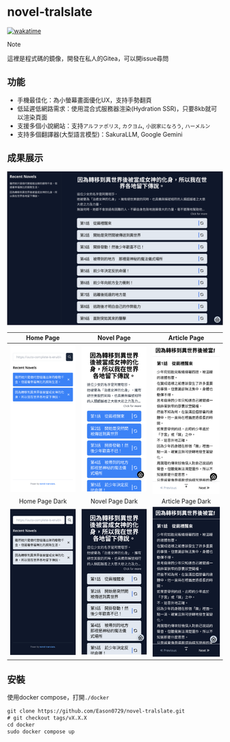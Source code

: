 # novel-tralslate

[![wakatime](https://wakatime.com/badge/user/6c7a0447-9414-43ab-a937-9081f3e9fc7d/project/30132cd0-1c6e-4914-84e4-3e8bac06ea3c.svg)](https://wakatime.com/badge/user/6c7a0447-9414-43ab-a937-9081f3e9fc7d/project/30132cd0-1c6e-4914-84e4-3e8bac06ea3c)

> [!NOTE]
> 這裡是程式碼的鏡像，開發在私人的Gitea，可以開issue尋問

## 功能

- 手機最佳化：為小螢幕畫面優化UX，支持手勢翻頁
- 低延遲低網路需求：使用混合式服務器渲染(Hydration SSR)，只要8kb就可以渲染頁面
- 支援多個小說網站：支持`アルファポリス`, `カクヨム`, `小説家になろう`,
  `ハーメルン`
- 支持多個翻譯器(大型語言模型)：SakuraLLM, Google Gemini

## 成果展示

![](./screenshots/desktop.png)

|                 Home Page                  |                 Novel Page                  |                 Article Page                  |
| :----------------------------------------: | :-----------------------------------------: | :-------------------------------------------: |
| ![](./screenshots/home%20page%20light.png) | ![](./screenshots/novel%20page%20light.png) | ![](./screenshots/article%20page%20light.png) |
|               Home Page Dark               |               Novel Page Dark               |               Article Page Dark               |
| ![](./screenshots/home%20page%20dark.png)  | ![](./screenshots/novel%20page%20dark.png)  | ![](./screenshots/article%20page%20dark.png)  |

## 安裝

使用docker compose，打開`./docker`

```shell
git clone https://github.com/Eason0729/novel-tralslate.git
# git checkout tags/vX.X.X
cd docker
sudo docker compose up
```
